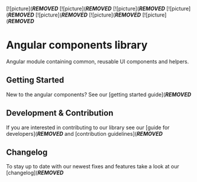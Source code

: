 [![picture](***REMOVED***
[![picture](***REMOVED***
[![picture](***REMOVED***
[![picture](***REMOVED***
[![picture](***REMOVED***
[![picture](***REMOVED***
[![picture](***REMOVED***

# Angular components library

Angular module containing common, reusable UI components and helpers.

## Getting Started

New to the angular components? See our [getting started guide](***REMOVED***

## Development & Contribution

If you are interested in contributing to our library see our [guide for developers](***REMOVED*** and [contribution guidelines](***REMOVED***


## Changelog

To stay up to date with our newest fixes and features take a look at our [changelog](***REMOVED***